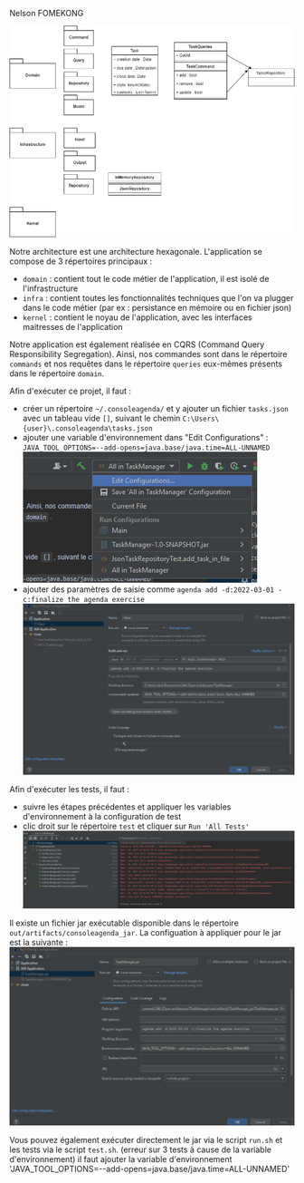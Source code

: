 Nelson FOMEKONG

![Schema de conception](design%20decisions/images/schema.png)


Notre architecture est une architecture hexagonale. L'application se compose de 3 répertoires principaux :
- `domain` : contient tout le code métier de l'application, il est isolé de l'infrastructure
- `infra` : contient toutes les fonctionnalités techniques que l'on va plugger dans le code métier
  (par ex : persistance en mémoire ou en fichier json)
- `kernel` : contient le noyau de l'application, avec les interfaces maitresses de l'application

Notre application est également réalisée en CQRS (Command Query Responsibility Segregation). Ainsi, nos commandes
sont dans le répertoire `commands` et nos requêtes dans le répertoire `queries` eux-mêmes présents dans le
répertoire `domain`.

Afin d'exécuter ce projet, il faut :
- créer un répertoire `~/.consoleagenda/` et y ajouter un fichier `tasks.json` avec un tableau vide `[]`, suivant
  le chemin `C:\Users\{user}\.consoleagenda\tasks.json`
- ajouter une variable d'environnement dans "Edit Configurations" :
  `JAVA_TOOL_OPTIONS=--add-opens=java.base/java.time=ALL-UNNAMED`
  ![Schema de conception](design%20decisions/images/edit-config.png)
- ajouter des paramètres de saisie comme `agenda add -d:2022-03-01 -c:finalize the agenda exercise`
  ![Schema de conception](design%20decisions/images/params.png)

Afin d'exécuter les tests, il faut :
- suivre les étapes précédentes et appliquer les variables d'environnement à la configuration de test
- clic droit sur le répertoire `test` et cliquer sur `Run 'All Tests'`
  ![Schema de conception](design%20decisions/images/tests.png)

Il existe un fichier jar exécutable disponible dans le répertoire `out/artifacts/consoleagenda_jar`.
La configuation à appliquer pour le jar est la suivante :
![Schema de conception](design%20decisions/images/config-jar.png)

Vous pouvez également exécuter directement le jar via le script `run.sh` et les tests via le script `test.sh`.
(erreur sur 3 tests à cause de la variable d'environnement)
il faut ajouter la variable d'environnement 'JAVA_TOOL_OPTIONS=--add-opens=java.base/java.time=ALL-UNNAMED'

